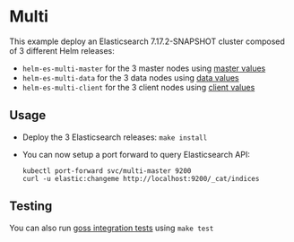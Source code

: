 # Multi

This example deploy an Elasticsearch 7.17.2-SNAPSHOT cluster composed of 3 different Helm
releases:

- `helm-es-multi-master` for the 3 master nodes using [master values][]
- `helm-es-multi-data` for the 3 data nodes using [data values][]
- `helm-es-multi-client` for the 3 client nodes using [client values][]

## Usage

* Deploy the 3 Elasticsearch releases: `make install`

* You can now setup a port forward to query Elasticsearch API:

  ```
  kubectl port-forward svc/multi-master 9200
  curl -u elastic:changeme http://localhost:9200/_cat/indices
  ```

## Testing

You can also run [goss integration tests][] using `make test`


[client values]: https://github.com/elastic/helm-charts/tree/7.17/elasticsearch/examples/multi/client.yaml
[data values]: https://github.com/elastic/helm-charts/tree/7.17/elasticsearch/examples/multi/data.yaml
[goss integration tests]: https://github.com/elastic/helm-charts/tree/7.17/elasticsearch/examples/multi/test/goss.yaml
[master values]: https://github.com/elastic/helm-charts/tree/7.17/elasticsearch/examples/multi/master.yaml
